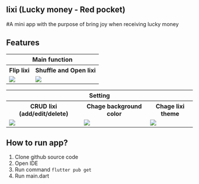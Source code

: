 ## lixi (Lucky money - Red pocket)

#A mini app with the purpose of bring joy when receiving lucky money

## Features

<table>
 <tr> <th colspan=2> Main function </th> </tr>
 <tr>
  <th> Flip lixi </th>
  <th> Shuffle and Open lixi </th>
 </tr>
 <tr>
  <td> <image src = https://user-images.githubusercontent.com/51954160/215414535-408cbbc4-be78-4741-9e0e-f3bf82e9f63e.gif> </td>
  <td> <image src = https://user-images.githubusercontent.com/51954160/215415301-318fcae1-85e2-4785-b437-c10f851f6048.gif> </td>
 </tr>
</table>

<table>
 <tr> <th colspan=3> Setting </th> </tr>
 <tr>
  <th> CRUD lixi (add/edit/delete) </th>
  <th> Chage background color </th>
  <th> Chage lixi theme </th>
 </tr>
  <tr>
  <td> <image src = https://user-images.githubusercontent.com/51954160/215425528-eb6cca40-ac15-42ae-8879-3e2a57b4ae0b.gif> </td>
  <td> <image src = https://user-images.githubusercontent.com/51954160/215425638-20b272c1-64d2-4078-a294-fd5168730fb5.gif> </td>
  <td> <image src = https://user-images.githubusercontent.com/51954160/215425710-497dddad-dbdc-4518-9011-a7da63c4753e.gif> </td>
 </tr>
</table>

## How to run app?

1. Clone github source code
2. Open IDE
3. Run command ```flutter pub get```
4. Run main.dart



